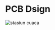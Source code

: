 # PCB Dsign
![stasiun cuaca](https://user-images.githubusercontent.com/98507357/187048247-eb1b5fed-0444-41c6-8dd6-c16f3e5ac199.JPG)
